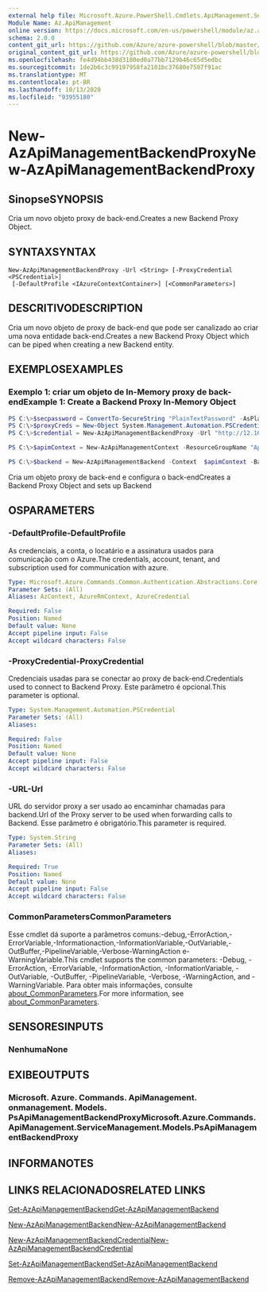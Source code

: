 ```yaml
---
external help file: Microsoft.Azure.PowerShell.Cmdlets.ApiManagement.ServiceManagement.dll-Help.xml
Module Name: Az.ApiManagement
online version: https://docs.microsoft.com/en-us/powershell/module/az.apimanagement/new-azapimanagementbackendproxy
schema: 2.0.0
content_git_url: https://github.com/Azure/azure-powershell/blob/master/src/ApiManagement/ApiManagement/help/New-AzApiManagementBackendProxy.md
original_content_git_url: https://github.com/Azure/azure-powershell/blob/master/src/ApiManagement/ApiManagement/help/New-AzApiManagementBackendProxy.md
ms.openlocfilehash: fe4d94bb438d3180ed0a77bb7129b46c65d5edbc
ms.sourcegitcommit: 1de2b6c3c99197958fa2101bc37680e7507f91ac
ms.translationtype: MT
ms.contentlocale: pt-BR
ms.lasthandoff: 10/13/2020
ms.locfileid: "93955180"
---
```

# <span data-ttu-id="ade15-101">New-AzApiManagementBackendProxy</span><span class="sxs-lookup"><span data-stu-id="ade15-101">New-AzApiManagementBackendProxy</span></span>

## <span data-ttu-id="ade15-102">Sinopse</span><span class="sxs-lookup"><span data-stu-id="ade15-102">SYNOPSIS</span></span>
<span data-ttu-id="ade15-103">Cria um novo objeto proxy de back-end.</span><span class="sxs-lookup"><span data-stu-id="ade15-103">Creates a new Backend Proxy Object.</span></span>

## <span data-ttu-id="ade15-104">SYNTAX</span><span class="sxs-lookup"><span data-stu-id="ade15-104">SYNTAX</span></span>

```
New-AzApiManagementBackendProxy -Url <String> [-ProxyCredential <PSCredential>]
 [-DefaultProfile <IAzureContextContainer>] [<CommonParameters>]
```

## <span data-ttu-id="ade15-105">DESCRITIVO</span><span class="sxs-lookup"><span data-stu-id="ade15-105">DESCRIPTION</span></span>
<span data-ttu-id="ade15-106">Cria um novo objeto de proxy de back-end que pode ser canalizado ao criar uma nova entidade back-end.</span><span class="sxs-lookup"><span data-stu-id="ade15-106">Creates a new Backend Proxy Object which can be piped when creating a new Backend entity.</span></span>

## <span data-ttu-id="ade15-107">EXEMPLOS</span><span class="sxs-lookup"><span data-stu-id="ade15-107">EXAMPLES</span></span>

### <span data-ttu-id="ade15-108">Exemplo 1: criar um objeto de In-Memory proxy de back-end</span><span class="sxs-lookup"><span data-stu-id="ade15-108">Example 1: Create a Backend Proxy In-Memory Object</span></span>
```powershell
PS C:\>$secpassword = ConvertTo-SecureString "PlainTextPassword" -AsPlainText -Force
PS C:\>$proxyCreds = New-Object System.Management.Automation.PSCredential ("foo", $secpassword)
PS C:\>$credential = New-AzApiManagementBackendProxy -Url "http://12.168.1.1:8080" -ProxyCredential $proxyCreds

PS C:\>$apimContext = New-AzApiManagementContext -ResourceGroupName "Api-Default-WestUS" -ServiceName "contoso"

PS C:\>$backend = New-AzApiManagementBackend -Context  $apimContext -BackendId 123 -Url 'https://contoso.com/awesomeapi' -Protocol http -Title "first backend" -SkipCertificateChainValidation $true -Proxy $credential -Description "backend with proxy server"
```

<span data-ttu-id="ade15-109">Cria um objeto proxy de back-end e configura o back-end</span><span class="sxs-lookup"><span data-stu-id="ade15-109">Creates a Backend Proxy Object and sets up Backend</span></span>

## <span data-ttu-id="ade15-110">OS</span><span class="sxs-lookup"><span data-stu-id="ade15-110">PARAMETERS</span></span>

### <span data-ttu-id="ade15-111">-DefaultProfile</span><span class="sxs-lookup"><span data-stu-id="ade15-111">-DefaultProfile</span></span>
<span data-ttu-id="ade15-112">As credenciais, a conta, o locatário e a assinatura usados para comunicação com o Azure.</span><span class="sxs-lookup"><span data-stu-id="ade15-112">The credentials, account, tenant, and subscription used for communication with azure.</span></span>

```yaml
Type: Microsoft.Azure.Commands.Common.Authentication.Abstractions.Core.IAzureContextContainer
Parameter Sets: (All)
Aliases: AzContext, AzureRmContext, AzureCredential

Required: False
Position: Named
Default value: None
Accept pipeline input: False
Accept wildcard characters: False
```

### <span data-ttu-id="ade15-113">-ProxyCredential</span><span class="sxs-lookup"><span data-stu-id="ade15-113">-ProxyCredential</span></span>
<span data-ttu-id="ade15-114">Credenciais usadas para se conectar ao proxy de back-end.</span><span class="sxs-lookup"><span data-stu-id="ade15-114">Credentials used to connect to Backend Proxy.</span></span> <span data-ttu-id="ade15-115">Este parâmetro é opcional.</span><span class="sxs-lookup"><span data-stu-id="ade15-115">This parameter is optional.</span></span>

```yaml
Type: System.Management.Automation.PSCredential
Parameter Sets: (All)
Aliases:

Required: False
Position: Named
Default value: None
Accept pipeline input: False
Accept wildcard characters: False
```

### <span data-ttu-id="ade15-116">-URL</span><span class="sxs-lookup"><span data-stu-id="ade15-116">-Url</span></span>
<span data-ttu-id="ade15-117">URL do servidor proxy a ser usado ao encaminhar chamadas para backend.</span><span class="sxs-lookup"><span data-stu-id="ade15-117">Url of the Proxy server to be used when forwarding calls to Backend.</span></span>
<span data-ttu-id="ade15-118">Esse parâmetro é obrigatório.</span><span class="sxs-lookup"><span data-stu-id="ade15-118">This parameter is required.</span></span>

```yaml
Type: System.String
Parameter Sets: (All)
Aliases:

Required: True
Position: Named
Default value: None
Accept pipeline input: False
Accept wildcard characters: False
```

### <span data-ttu-id="ade15-119">CommonParameters</span><span class="sxs-lookup"><span data-stu-id="ade15-119">CommonParameters</span></span>
<span data-ttu-id="ade15-120">Esse cmdlet dá suporte a parâmetros comuns:-debug,-ErrorAction,-ErrorVariable,-Informationaction,-InformationVariable,-OutVariable,-OutBuffer,-PipelineVariable,-Verbose-WarningAction e-WarningVariable.</span><span class="sxs-lookup"><span data-stu-id="ade15-120">This cmdlet supports the common parameters: -Debug, -ErrorAction, -ErrorVariable, -InformationAction, -InformationVariable, -OutVariable, -OutBuffer, -PipelineVariable, -Verbose, -WarningAction, and -WarningVariable.</span></span> <span data-ttu-id="ade15-121">Para obter mais informações, consulte [about_CommonParameters](http://go.microsoft.com/fwlink/?LinkID=113216).</span><span class="sxs-lookup"><span data-stu-id="ade15-121">For more information, see [about_CommonParameters](http://go.microsoft.com/fwlink/?LinkID=113216).</span></span>

## <span data-ttu-id="ade15-122">SENSORES</span><span class="sxs-lookup"><span data-stu-id="ade15-122">INPUTS</span></span>

### <span data-ttu-id="ade15-123">Nenhuma</span><span class="sxs-lookup"><span data-stu-id="ade15-123">None</span></span>

## <span data-ttu-id="ade15-124">EXIBE</span><span class="sxs-lookup"><span data-stu-id="ade15-124">OUTPUTS</span></span>

### <span data-ttu-id="ade15-125">Microsoft. Azure. Commands. ApiManagement. onmanagement. Models. PsApiManagementBackendProxy</span><span class="sxs-lookup"><span data-stu-id="ade15-125">Microsoft.Azure.Commands.ApiManagement.ServiceManagement.Models.PsApiManagementBackendProxy</span></span>

## <span data-ttu-id="ade15-126">INFORMA</span><span class="sxs-lookup"><span data-stu-id="ade15-126">NOTES</span></span>

## <span data-ttu-id="ade15-127">LINKS RELACIONADOS</span><span class="sxs-lookup"><span data-stu-id="ade15-127">RELATED LINKS</span></span>

[<span data-ttu-id="ade15-128">Get-AzApiManagementBackend</span><span class="sxs-lookup"><span data-stu-id="ade15-128">Get-AzApiManagementBackend</span></span>](./Get-AzApiManagementBackend.md)

[<span data-ttu-id="ade15-129">New-AzApiManagementBackend</span><span class="sxs-lookup"><span data-stu-id="ade15-129">New-AzApiManagementBackend</span></span>](./New-AzApiManagementBackend.md)

[<span data-ttu-id="ade15-130">New-AzApiManagementBackendCredential</span><span class="sxs-lookup"><span data-stu-id="ade15-130">New-AzApiManagementBackendCredential</span></span>](./New-AzApiManagementBackendCredential.md)

[<span data-ttu-id="ade15-131">Set-AzApiManagementBackend</span><span class="sxs-lookup"><span data-stu-id="ade15-131">Set-AzApiManagementBackend</span></span>](./Set-AzApiManagementBackend.md)

[<span data-ttu-id="ade15-132">Remove-AzApiManagementBackend</span><span class="sxs-lookup"><span data-stu-id="ade15-132">Remove-AzApiManagementBackend</span></span>](./Remove-AzApiManagementBackend.md)
